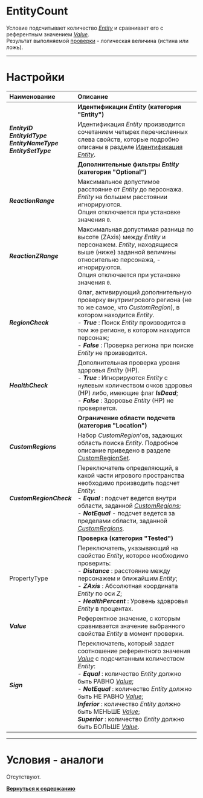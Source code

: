 # **EntityCount**

Условие подсчитывает количество [*Entity*](#ref-EntityIdentification "Заданных группой опций 'Entity'") и сравнивает его с референтным значением [*Value*](!ref-Value  "Опция 'Value'").<br/>
Результат выполняемой [проверки](#ref-Tested "Заданной группой опций 'Tested'") - логическая величина (истина или ложь).

---

# **Настройки**

| **Наименование** | **Описание** 
|:-----------------|:-------------
|| <a name ="ref-EntityIdentification"></a>**Идентификации *Entity* (категория "Entity")**
|<a name ="ref-EntityID">***EntityID***</a><br/><a name ="ref-EntityIdType">***EntityIdType***</a><br/><a name ="ref-EntityNameType">***EntityNameType***</a><br/><a name ="ref-EntityID">***EntitySetType***</a> | Идентификация *Entity* производится сочетанием четырех перечисленных слева свойств, которые подробно описаны в разделе [Идентификация *Entity*](../../General/EntityIdentification-RU.md).
||**Дополнительные фильтры *Entity* (категория "Optional")**
|<a name ="ref-ReactionRange">***ReactionRange***</a> | Максимальное допустимое расстояние от *Entity* до персонажа. *Entity* на большем расстоянии игнорируются.<br/> Опция отключается при установке значения ``0``.
|<a name ="ref-ReactionZRange">***ReactionZRange***</a> | Максимальная допустимая разница по высоте (ZAxis) между *Entity* и персонажем. *Entity*, находящиеся выше (ниже) заданной величины относительно персонажа, - игнорируются. <br/> Опция отключается при установке значения ``0``. 
|<a name ="ref-RegionCheck">***RegionCheck***</a> | Флаг, активирующий дополнительную проверку внутриигрового региона (не то же самое, что *CustomRegion*), в котором находится *Entity*.<br/>- ***True*** : Поиск *Entity* производится в том же регионе, в котором находится персонаж;<br/>- ***False*** : Проверка региона при поиске *Entity* не производится.
|<a name ="ref-HealthCheck">***HealthCheck***</a> | Дополнительная проверка уровня здоровья *Entity* (HP).<br/>- ***True*** : Игнорируются *Entity* с нулевым количеством очков здоровья (HP) либо, имеющие флаг ***IsDead***;<br/>- ***False*** : Здоровье *Entity* (HP) не проверяется.
|| **Ограничение области подсчета (категория "Location")**
|<a name ="ref-CustomRegions">***CustomRegions***</a> | Набор *CustomRegion*'ов, задающих область поиска *Entity*. Подробное описание приведено в разделе [CustomRegionSet](../../General/CustomRegionSet-RU.md).
|<a name ="ref-CustomRegionCheck">***CustomRegionCheck***</a>|Переключатель определяющий, в какой части игрового пространства необходимо производить подсчет *Entity*:<br/>- ***Equal*** : подсчет ведется внутри области, заданной [*CustomRegions*](#ref-CustomRegions);<br/>- ***NotEqual*** - подсчет ведется за пределами области, заданной [*CustomRegions*](#ref-CustomRegions).
|| <a name ="ref-Tested"></a> **Проверка (категория "Tested")**
|<a name ="ref-PropertyType">PropertyType</a> | Переключатель, указывающий на свойство *Entity*, которое необходимо проверить:<br/>- ***Distance*** : расстояние между персонажем и ближайшим *Entity*;<br/> - ***ZAxis*** : Абсолютная координата *Entity* по оси *Z*;<br/>- ***HealthPercent*** : Уровень здовровья *Entity* в процентах.
|<a name ="ref-Value">***Value***</a> | Референтное значение, с которым сравнивается значение выбранного свойства *Entity* в момент проверки.
|<a name ="ref-Sign">***Sign***</a> | Переключатель, который задает соотношение референтного значения [*Value*](!ref-Value) с подсчитанным количеством *Entity*:<br/>- ***Equal*** : количество *Entity* должно быть РАВНО [*Value*](!ref-Value);<br/>- ***NotEqual*** : количество *Entity* должно быть НЕ РАВНО [*Value*](!ref-Value);<br/>***Inferior*** : количество *Entity* должно быть МЕНЬШЕ [*Value*](!ref-Value);<br/>***Superior*** : количество *Entity* должно быть БОЛЬШЕ [*Value*](!ref-Value).

---

# **Условия - аналоги**
Отсутствуют.


[**Вернуться к содержанию**](../../index.md)